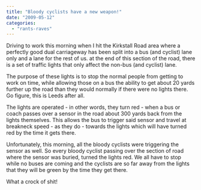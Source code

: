 ```yaml
---
title: "Bloody cyclists have a new weapon!"
date: "2009-05-12"
categories: 
  - "rants-raves"
---
```


Driving to work this morning when I hit the Kirkstall Road area where a perfectly good dual carriageway has been split into a bus (and cyclist) lane only and a lane for the rest of us. at the end of this section of the road, there is a set of traffic lights that only affect the non-bus (and cyclist) lane.

The purpose of these lights is to stop the normal people from getting to work on time, while allowing those on a bus the ability to get about 20 yards further up the road than they would normally if there were no lights there. Go figure, this is Leeds after all.

The lights are operated - in other words, they turn red - when a bus or coach passes over a sensor in the road about 300 yards back from the lights themselves. This allows the bus to trigger said sensor and travel at breakneck speed - as they do - towards the lights which will have turned red by the time it gets there.

Unfortunately, this morning, all the bloody cyclists were triggering the sensor as well. So every bloody cyclist passing over the section of road where the sensor was buried, turned the lights red. We all have to stop while no buses are coming and the cyclists are so far away from the lights that they will be green by the time they get there.

What a crock of shit!

